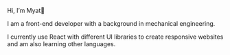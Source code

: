 Hi, I’m Myat👋

I am a front-end developer with a background in mechanical engineering. 

I currently use React with different UI libraries to create responsive websites and am also learning other languages. 




<!---
MyatIK/MyatIK is a ✨ special ✨ repository because its `README.md` (this file) appears on your GitHub profile.
You can click the Preview link to take a look at your changes.
--->

